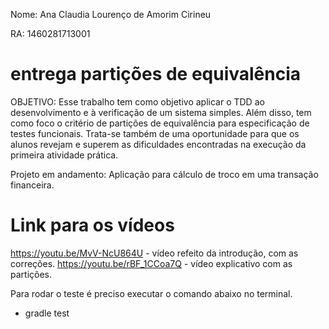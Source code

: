 <p>Nome: Ana Claudia Lourenço de Amorim Cirineu</p>
<p>RA: 1460281713001</p>

# entrega partições de equivalência
OBJETIVO:   Esse trabalho tem como objetivo aplicar o TDD ao desenvolvimento e à verificação
de um sistema simples. Além disso, tem como foco o critério de partições de equivalência para
especificação de testes funcionais. Trata-se também de uma oportunidade para que os alunos
revejam e superem as dificuldades encontradas na execução da primeira atividade prática.  

Projeto em andamento: Aplicação para cálculo de troco em uma transação financeira.

# Link para os vídeos
https://youtu.be/MvV-NcU864U - vídeo refeito da introdução, com as correções.
https://youtu.be/rBF_1CCoa7Q - vídeo explicativo com as partições.

Para rodar o teste é preciso executar o comando abaixo no terminal.
  - gradle test
